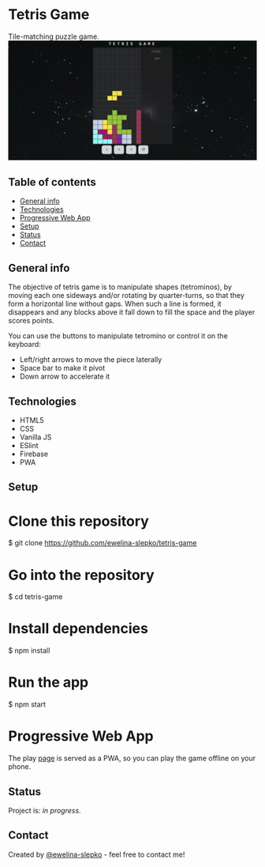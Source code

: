 # Tetris Game
Tile-matching puzzle game.
![Example screenshot](./images/tetris_scrshot.png)

## Table of contents
* [General info](#general-info)
* [Technologies](#technologies)
* [Progressive Web App](#PWA)
* [Setup](#setup)
* [Status](#status)
* [Contact](#contact)

## General info
The objective of tetris game is to manipulate shapes (tetrominos), by moving each one sideways and/or rotating by quarter-turns, so that they form a horizontal line without gaps. When such a line is formed, it disappears and any blocks above it fall down to fill the space and the player scores points.


You can use the buttons to manipulate tetromino or control it on the keyboard:

* Left/right arrows to move the piece laterally
* Space bar to make it pivot
* Down arrow to accelerate it

## Technologies
* HTML5
* CSS
* Vanilla JS
* ESlint
* Firebase
* PWA

## Setup

# Clone this repository
$ git clone https://github.com/ewelina-slepko/tetris-game

# Go into the repository
$ cd tetris-game

# Install dependencies
$ npm install

# Run the app
$ npm start

# Progressive Web App
The play [page](https://tetris-game-2630d.firebaseapp.com/) is served as a PWA, so you can play the game offline on your phone.


## Status
Project is: _in progress_.

## Contact
Created by [@ewelina-slepko](slepko.ewelina@gmail.com) - feel free to contact me!
